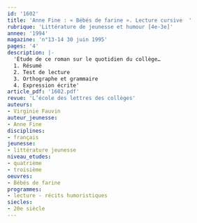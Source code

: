 ```yaml
---
id: '1602'
title: 'Anne Fine : « Bébés de farine ». Lecture cursive  '
rubrique: 'Littérature de jeunesse et humour [4e-3e]'
annee: '1994'
magazine: 'n°13-14 30 juin 1995'
pages: '4'
description: |-
  'Étude de ce roman sur le quotidien du collège…
  1. Résumé
  2. Test de lecture
  3. Orthographe et grammaire
  4. Expression écrite'
article_pdf: '1602.pdf'
revue: 'L’école des lettres des collèges'
auteurs:
- Virginie Fauvin
auteur_jeunesse:
- Anne Fine
disciplines:
- français
jeunesse:
- littérature jeunesse
niveau_etudes:
- quatrième
- troisième
oeuvres:
- Bébés de farine
programmes:
- lecture - récits humoristiques
siecles:
- 20e siècle
---
```

